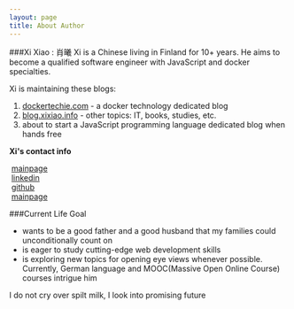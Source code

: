 ```yaml
---
layout: page
title: About Author
---
```



###Xi Xiao : 肖曦
Xi is a Chinese living in Finland for 10+ years. He aims to become a qualified software engineer with JavaScript and docker specialties.

Xi is maintaining these blogs:

1. [dockertechie.com](http://dockertechie.com) - a docker technology dedicated blog
2. [blog.xixiao.info](http://blog.xixiao.info) - other topics: IT, books, studies, etc.
3. about to start a JavaScript programming language dedicated blog when hands free

**Xi's contact info**

 <!-- <i class="fa fa-sitemap"></i> [mainpage](https://xixiao.info) | <i class="fa fa-linkedin-square"></i> [linkedin](https://fi.linkedin.com/in/xixiao1) | <i class="fa fa-github-square"></i> [Github](https://github.com/Xixiao007) | [<i class="fa fa-facebook-square"></i>Facebook](https://www.facebook.com/xi.xiao3) -->
 <div class="col-md-3"><i class="fa fa-sitemap"></i>&nbsp;<a href="https://xixiao.info">mainpage</a></div>
 <div class="col-md-3"><i class="fa fa-linkedin-square"></i>&nbsp;<a href="https://fi.linkedin.com/in/xixiao1">linkedin</a></div>
 <div class="col-md-3"><i class="fa fa-github-square"></i>&nbsp;<a href="https://github.com/Xixiao007">github</a></div>
 <div class="col-md-3"><i class="fa fa-facebook-square"></i>&nbsp;<a href="https://www.facebook.com/xi.xiao3">mainpage</a></div>
</div>

###Current Life Goal

- wants to be a good father and a good husband that my families could unconditionally count on
- is eager to study cutting-edge web development skills
- is exploring new topics for opening eye views whenever possible. Currently, German language and MOOC(Massive Open Online Course) courses intrigue him


<p class="message">
  I do not cry over spilt milk, I look into promising future
</p>
